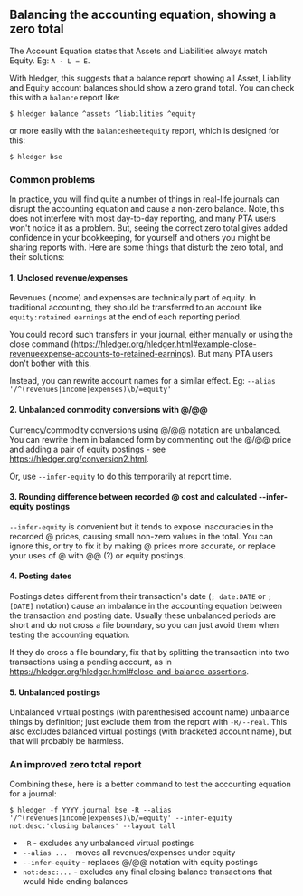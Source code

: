 ## Balancing the accounting equation, showing a zero total

The Account Equation states that Assets and Liabilities always match Equity. Eg: `A - L = E`. 

With hledger, this suggests that a balance report showing all Asset,
Liability and Equity account balances should show a zero grand
total. You can check this with a `balance` report like:

```cli
$ hledger balance ^assets ^liabilities ^equity
```

or more easily with the `balancesheetequity` report, which is designed for this:

```cli
$ hledger bse
```

### Common problems
In practice, you will find quite a number of things in real-life
journals can disrupt the accounting equation and cause a non-zero
balance. Note, this does not interfere with most day-to-day reporting,
and many PTA users won't notice it as a problem. But, seeing the
correct zero total gives added confidence in your bookkeeping, for
yourself and others you might be sharing reports with.  Here are some
things that disturb the zero total, and their solutions:

#### 1. Unclosed revenue/expenses
Revenues (income) and expenses are technically part of
equity. In traditional accounting, they should be transferred to an account like
`equity:retained earnings` at the end of each reporting period. 

You could record such transfers in your journal, either manually or
using the close command
(<https://hledger.org/hledger.html#example-close-revenueexpense-accounts-to-retained-earnings>).
But many PTA users don't bother with this.

Instead, you can rewrite account names for a similar effect. Eg:
`--alias '/^(revenues|income|expenses)\b/=equity'`

#### 2. Unbalanced commodity conversions with @/@@
Currency/commodity conversions using @/@@ notation are unbalanced. You
can rewrite them in balanced form by commenting out the @/@@ price and
adding a pair of equity postings - see
<https://hledger.org/conversion2.html>.

Or, use `--infer-equity` to do this temporarily at report time. 

#### 3. Rounding difference between recorded @ cost and calculated --infer-equity postings
`--infer-equity` is convenient but it tends to expose inaccuracies in
the recorded @ prices, causing small non-zero values in the total. You
can ignore this, or try to fix it by making @ prices more accurate, or
replace your uses of @ with @@ (?) or equity postings.

#### 4. Posting dates
Postings dates different from their transaction's date (`; date:DATE`
or `; [DATE]` notation) cause an imbalance in the accounting equation
between the transaction and posting date. Usually these unbalanced
periods are short and do not cross a file boundary, so you can just
avoid them when testing the accounting equation.

If they do cross a file boundary, fix that by splitting the
transaction into two transactions using a pending account, as in
<https://hledger.org/hledger.html#close-and-balance-assertions>.

#### 5. Unbalanced postings
Unbalanced virtual postings (with parenthesised account name)
unbalance things by definition; just exclude them from the report with
`-R/--real`. This also excludes balanced virtual postings (with
bracketed account name), but that will probably be harmless.

### An improved zero total report
Combining these, here is a better command to test the accounting
equation for a journal:

```cli
$ hledger -f YYYY.journal bse -R --alias '/^(revenues|income|expenses)\b/=equity' --infer-equity not:desc:'closing balances' --layout tall
```

- `-R` - excludes any unbalanced virtual postings
- `--alias ...` - moves all revenues/expenses under equity
- `--infer-equity` - replaces @/@@ notation with equity postings
- `not:desc:...` - excludes any final closing balance transactions that would hide ending balances

